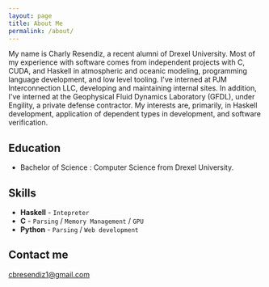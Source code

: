 ```yaml
---
layout: page
title: About Me
permalink: /about/
---
```


My name is Charly Resendiz, a recent alumni of Drexel University. Most of my experience with software comes from independent projects with C, CUDA, and Haskell in
atmospheric and oceanic modeling, programming language development, and low level tooling. I've interned at PJM Interconnection LLC, developing and maintaining internal sites.
In addition, I've interned at the Geophysical Fluid Dynamics Laboratory (GFDL), under Engility, a private defense contractor. My interests are, primarily, in Haskell development,
application of dependent types in development, and software verification.

## Education

* Bachelor of Science : Computer Science from Drexel University.

## Skills

* **Haskell** - `Intepreter`
* **C** - `Parsing` / `Memory Management` / `GPU`
* **Python** - `Parsing` / `Web development` 
    
## Contact me

[cbresendiz1@gmail.com](mailto:cbresendiz1@gmail.com)
